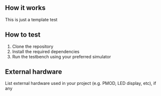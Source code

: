 <!---

This file is used to generate your project datasheet. Please fill in the information below and delete any unused
sections.

You can also include images in this folder and reference them in the markdown. Each image must be less than
512 kb in size, and the combined size of all images must be less than 1 MB.
-->

## How it works

This is just a template test

## How to test

1. Clone the repository
2. Install the required dependencies
3. Run the testbench using your preferred simulator

## External hardware

List external hardware used in your project (e.g. PMOD, LED display, etc), if any
